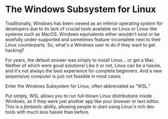 # The Windows Subsystem for Linux
Traditionally, Windows has been viewed as an inferior operating system for developers due to its lack of crucial tools available on Linux or Linux-like systems such as MacOS. Windows equivalents either wouldn't exist or be woefully under-supported and sometimes feature-incomplete next to their Linux counterparts. So, what's a Windows user to do if they want to get hacking?

For years, the default answer was simply to install Linux... or get a Mac. Neither of which were good solutions! Like it or not, Linux can be a hassle, and it's not always the best experience for complete beginners. And a new (expensive) computer is just not feasible in most cases.

Enter the Windows Subsystem for Linux, often abbreviated as "WSL."

Put simply, WSL allows you to run full-blown Linux distributions inside Windows, as if they were just another app like your browser or text editor. This is a _fantastic_ ability, allowing people to start using Linux's rich dev tools with much less hassle than before.